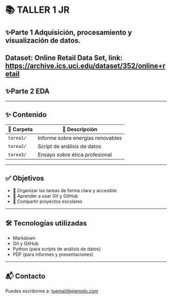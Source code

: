 # 📚 TALLER 1 JR

## ✨**Parte 1** Adquisición, procesamiento y visualización de datos.
**Dataset:** Online Retail Data Set, link:
https://archive.ics.uci.edu/dataset/352/online+retail
---
## ✨**Parte 2** EDA
---

## ✨ **Contenido**

| 📁 Carpeta   | 📄 Descripción                    |
|-------------|----------------------------------|
| `tarea1/`   | Informe sobre energías renovables |
| `tarea2/`   | Script de análisis de datos       |
| `tarea3/`   | Ensayo sobre ética profesional    |

---

## ✅ **Objetivos**

- 📌 Organizar las tareas de forma clara y accesible
- 📌 Aprender a usar Git y GitHub
- 📌 Compartir proyectos escolares

---

## 🛠️ **Tecnologías utilizadas**

- Markdown
- Git y GitHub
- Python (para scripts de análisis de datos)
- PDF (para informes y presentaciones)

---

## 📬 **Contacto**

Puedes escribirme a: [tuemail@ejemplo.com](mailto:tuemail@ejemplo.com)

